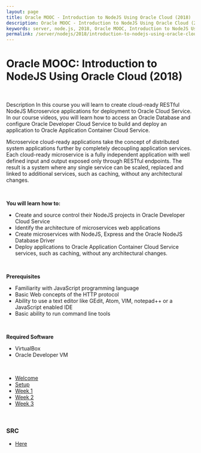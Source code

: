 ```yaml
---
layout: page
title: Oracle MOOC - Introduction to NodeJS Using Oracle Cloud (2018)
description: Oracle MOOC - Introduction to NodeJS Using Oracle Cloud (2018)
keywords: server, node.js, 2018, Oracle MOOC, Introduction to NodeJS Using Oracle Cloud
permalink: /server/nodejs/2018/introduction-to-nodejs-using-oracle-cloud/
---
```


# Oracle MOOC: Introduction to NodeJS Using Oracle Cloud (2018)

<br/>

Description
In this course you will learn to create cloud-ready RESTful NodeJS Microservice applications for deployment to Oracle Cloud Service. In our course videos, you will learn how to access an Oracle Database and configure Oracle Developer Cloud Service to build and deploy an application to Oracle Application Container Cloud Service.

Microservice cloud-ready applications take the concept of distributed system applications further by completely decoupling application services. Each cloud-ready microservice is a fully independent application with well defined input and output exposed only through RESTful endpoints. The result is a system where any single service can be scaled, replaced and linked to additional services, such as caching, without any architectural changes.

<br/>

**You will learn how to:**

- Create and source control their NodeJS projects in Oracle Developer Cloud Service
- Identify the architecture of microservices web applications
- Create microservices with NodeJS, Express and the Oracle NodeJS Database Driver
- Deploy applications to Oracle Application Container Cloud Service services, such as caching, without any architectural changes.

<br/>

**Prerequisites**

- Familiarity with JavaScript programming language
- Basic Web concepts of the HTTP protocol
- Ability to use a text editor like GEdit, Atom, VIM, notepad++ or a JavaScript enabled IDE
- Basic ability to run command line tools

<br/>
 
**Required Software**

- VirtualBox
- Oracle Developer VM

<br/>

<ul>
    <li><a href="/server/nodejs/2018/introduction-to-nodejs-using-oracle-cloud/welcome/">Welcome</a></li>
    <li><a href="/server/nodejs/2018/introduction-to-nodejs-using-oracle-cloud/setup/">Setup</a></li>
    <li><a href="/server/nodejs/2018/introduction-to-nodejs-using-oracle-cloud/week-1/">Week 1</a></li>
    <li><a href="/server/nodejs/2018/introduction-to-nodejs-using-oracle-cloud/week-2/">Week 2</a></li>
    <li><a href="/server/nodejs/2018/introduction-to-nodejs-using-oracle-cloud/week-3/">Week 3</a></li>
</ul>

<br/>

### SRC

<ul>
    <li><a href="https://bitbucket.org/marley-nodejs/oracle-mooc-introduction-to-nodejs-using-oracle-cloud/overview">Here</a></li>
</ul>
